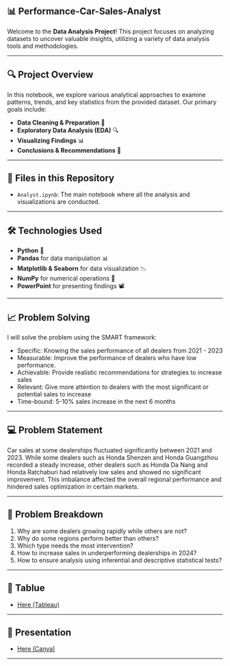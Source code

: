##

## 📊 **Performance-Car-Sales-Analyst**

Welcome to the **Data Analysis Project**! This project focuses on analyzing datasets to uncover valuable insights, utilizing a variety of data analysis tools and methodologies.

---

## 🔍 **Project Overview**

In this notebook, we explore various analytical approaches to examine patterns, trends, and key statistics from the provided dataset. Our primary goals include:

- **Data Cleaning & Preparation** 🧼
- **Exploratory Data Analysis (EDA)** 🔍
- **Visualizing Findings** 📊
- **Conclusions & Recommendations** 📝

---

## 📂 **Files in this Repository**

- `Analyst.ipynb`: The main notebook where all the analysis and visualizations are conducted.

---

## 🛠️ **Technologies Used**

- **Python** 🐍
- **Pandas** for data manipulation 📊
- **Matplotlib & Seaborn** for data visualization 📉
- **NumPy** for numerical operations 🔢
- **PowerPoint** for presenting findings 📽️

---

## 📈 **Problem Solving**

I will solve the problem using the SMART framework:

- Specific: Knowing the sales performance of all dealers from 2021 - 2023
- Measurable: Improve the performance of dealers who have low performance.
- Achievable: Provide realistic recommendations for strategies to increase sales
- Relevant: Give more attention to dealers with the most significant or potential sales to increase
- Time-bound: 5-10% sales increase in the next 6 months

---

## 💻 **Problem Statement**

Car sales at some dealerships fluctuated significantly between 2021 and 2023. While some dealers such as Honda Shenzen and Honda Guangzhou recorded a steady increase, other dealers such as Honda Da Nang and Honda Ratchaburi had relatively low sales and showed no significant improvement. This imbalance affected the overall regional performance and hindered sales optimization in certain markets.

---

## 📝 **Problem Breakdown**

1. Why are some dealers growing rapidly while others are not?
2. Why do some regions perform better than others?
3. Which type needs the most intervention?
4. How to increase sales in underperforming dealerships in 2024?
5. How to ensure analysis using inferential and descriptive statistical tests?

---

## 📝 **Tablue**

- [Here (Tableau)](https://public.tableau.com/app/profile/ahmad.dani.rifai/viz/CarSalesReport_17267400294580/CarSalesAnalyst?publish=yes)

---

## 📝 **Presentation**

- [Here (Canva)](https://www.canva.com/design/DAGRGk41E6Q/2wkZ5T31Z9bUdz9slB1IBA/edit)

---

